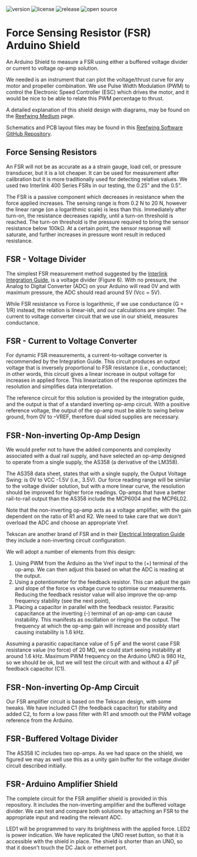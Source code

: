![version](https://img.shields.io/github/v/tag/Reefwing-Software/Force-Sensing-Resistor-Arduino-Shield) ![license](https://img.shields.io/badge/license-MIT-green) ![release](https://img.shields.io/github/release-date/Reefwing-Software/Force-Sensing-Resistor-Arduino-Shield?color="red") ![open source](https://badgen.net/badge/open/source/blue?icon=github)

# Force Sensing Resistor (FSR) Arduino Shield

An Arduino Shield to measure a FSR using either a buffered voltage divider or current to voltage op-amp solution.

We needed is an instrument that can plot the voltage/thrust curve for any motor and propeller combination. We use Pulse Width Modulation (PWM) to control the Electronic Speed Controller (ESC) which drives the motor, and it would be nice to be able to relate this PWM percentage to thrust.

A detailed explanation of this shield design with diagrams, may be found on the [Reefwing Medium](https://medium.com/@reefwing) page.

Schematics and PCB layout files may be found in this [Reefwing Software GitHub Repository](https://github.com/Reefwing-Software/Force-Sensing-Resistor-Arduino-Shield).

## Force Sensing Resistors

An FSR will not be as accurate as a a strain gauge, load cell, or pressure transducer, but it is a lot cheaper. It can be used for measurement after calibration but it is more traditionally used for detecting relative values. We used two Interlink 400 Series FSRs in our testing, the 0.25" and the 0.5". 

The FSR is a passive component which decreases in resistance when the force applied increases. The sensing range is from 0.2 N to 20 N, however the linear range (on a logarithmic scale) is less than this. Immediately after turn-on, the resistance decreases rapidly, until a turn-on threshold is reached. The turn-on threshold is the pressure required to bring the sensor resistance below 100kΩ. At a certain point, the sensor response will saturate, and further increases in pressure wont result in reduced resistance.

## FSR - Voltage Divider

The simplest FSR measurement method suggested by the [Interlink Integration Guide](https://www.pololu.com/file/0J749/FSR400-Series-Integration-Guide-13.pdf), is a voltage divider (Figure 6). With no pressure, the Analog to Digital Converter (ADC) on your Arduino will read 0V and with maximum pressure, the ADC should read around 5V (Vcc = 5V).

While FSR resistance vs Force is logarithmic, if we use conductance (G = 1/R) instead, the relation is linear-ish, and our calculations are simpler. The current to voltage converter circuit that we use in our shield, measures conductance.

## FSR - Current to Voltage Converter

For dynamic FSR measurements, a current-to-voltage converter is recommended by the Integration Guide. This circuit produces an output voltage that is inversely proportional to FSR resistance (i.e., conductance); in other words, this circuit gives a linear increase in output voltage for increases in applied force. This linearization of the response optimizes the resolution and simplifies data interpretation.

The reference circuit for this solution is provided by the integration guide, and the output is that of a standard inverting op-amp circuit. With a positive reference voltage, the output of the op-amp must be able to swing below ground, from 0V to –VREF, therefore dual sided supplies are necessary.

## FSR - Non-inverting Op-Amp Design

We would prefer not to have the added components and complexity associated with a dual rail supply, and have selected an op-amp designed to operate from a single supply, the AS358 (a derivative of the LM358).

The AS358 data sheet, states that with a single supply, the Output Voltage Swing: is 0V to VCC -1.5V (i.e., 3.5V). Our force reading range will be similar to the voltage divider solution, but with a more linear curve, the resolution should be improved for higher force readings. Op-amps that have a better rail-to-rail output than the AS358 include the MCP6004 and the MCP6L02.

Note that the non-inverting op-amp acts as a voltage amplifier, with the gain dependent on the ratio of R1 and R2. We need to take care that we don't overload the ADC and choose an appropriate Vref.

Tekscan are another brand of FSR and in their [Electrical Integration Guide](https://www.tekscan.com/sites/default/files/FLX-Best-Practice-Electrical-Integration-RevB.pdf) they include a non-inverting circuit configuration.

We will adopt a number of elements from this design:

1. Using PWM from the Arduino as the Vref input to the (+) terminal of the op-amp. We can then adjust this based on what the ADC is reading at the output.
2. Using a potentiometer for the feedback resistor. This can adjust the gain and slope of the force vs voltage curve to optimise our measurements. Reducing the feedback resistor value will also improve the op-amp frequency stability (see the next point),
3. Placing a capacitor in parallel with the feedback resistor. Parasitic capacitance at the inverting (-) terminal of an op-amp can cause instability. This manifests as oscillation or ringing on the output. The frequency at which the op-amp gain will increase and possibly start causing instability is 1.6 kHz.

Assuming a parasitic capacitance value of 5 pF and the worst case FSR resistance value (no force) of 20 MΩ, we could start seeing instability at around 1.6 kHz. Maximum PWM frequency on the Arduino UNO is 980 Hz, so we should be ok, but we will test the circuit with and without a 47 pF feedback capacitor (C1).

## FSR - Non-inverting Op-Amp Circuit

Our FSR amplifier circuit is based on the Tekscan design, with some tweaks. We have included C1 (the feedback capacitor) for stability and added C2, to form a low pass filter with R1 and smooth out the PWM voltage reference from the Arduino.

## FSR - Buffered Voltage Divider

The AS358 IC includes two op-amps. As we had space on the shield, we figured we may as well use this as a unity gain buffer for the voltage divider circuit described initially.

## FSR - Arduino Amplifier Shield

The complete circuit for the FSR amplifier shield is provided in this repository. It includes the non-inverting amplifier and the buffered voltage divider. We can test and compare both solutions by attaching an FSR to the appropriate input and reading the relevant ADC.

LED1 will be programmed to vary its brightness with the applied force. LED2 is power indication. We have replicated the UNO reset button, so that it is accessible with the shield in place. The shield is shorter than an UNO, so that it doesn't touch the DC Jack or ethernet port.